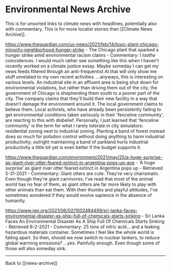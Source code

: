 # Environmental News Archive

This is for unsorted links to climate news with headlines, potentially also with commentary.  This is for more localist stories than [[Climate News Archive]].

https://www.theguardian.com/us-news/2021/feb/14/toxic-plant-chicago-minority-neighborhood-hunger-strike - The Chicago plant that sparked a hunger strike amid environmental racism claims - Commentary:  I *loathe* coincidences.  I would much rather see something like this when I haven't recently worked on a climate justice essay.  Maybe someday I can get my news feeds filtered through an anti-frequentist AI that will only show me stuff unrelated to my own recent activities.  ...anyways, this is interesting on various levels.  An industrial site in an affluent area is being shut down for environmental violations, but rather than driving them out of the city, the government of Chicago is shepherding them south to a poorer part of the city.  The company claims that they'll build their new facility in a way that doesn't damage the environment around it.  The local government claims to believe them.  Local activists, who have already been persistently failing to get environmental conditions taken seriously in their 'fenceline community', are reacting to this with disbelief.  Personally, I just learned that 'fenceline community' is the term for what I rarely tolerate in city simulators: residential zoning next to industrial zoning.  Planting a band of forest instead does so much for pollution control without doing anything to harm industrial productivity; outright maintaining a band of parkland hurts industrial productivity a little bit yet is even better if the budget supports it.

https://www.theguardian.com/environment/2021/may/25/a-huge-surprise-as-giant-river-otter-feared-extinct-in-argentina-pops-up-aoe - ‘A huge surprise’ as giant river otter feared extinct in Argentina pops up - Retrieved 5-31-2021 - Commentary:  Giant otters are cute.  They're very charismatic.  Even though they're giant carnivores, I've read that most of the animal world has no fear of them, as giant otters are far more likely to play with other animals than eat them.  With their thumbs and playful attitudes, I've sometimes wondered if they would evolve sapience in the absence of humanity.

https://www.npr.org/2021/06/02/1002484499/sri-lanka-faces-environmental-disaster-as-ship-full-of-chemicals-starts-sinking - Sri Lanka Faces An Environmental Disaster As A Ship Full Of Chemicals Starts Sinking - Retrieved 6-2-2021 - Commentary:  25 tons of nitric acid... and a leaking hazardous materials container.  Sometimes I feel like the whole world is falling apart.  So then, should we now switch to nuclear tankers, to reduce global warming emissions?  ...yes.  Painfully enough.  Even though some of those will also someday sink.

---
Back to [[news-archive]]